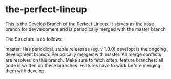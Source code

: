 # the-perfect-lineup

This is the Develop Branch of the Perfect Lineup. It serves as the base branch for devvelopment and is periodically merged with the master branch

The Structure is as follows:

<!-- \\0------------master--------------------------------------------------------------------------
      \----------develop--------------------------------------------------------------------/-----------
        \            \--feature 2--------------/------------/
         \                                    /
          \-----------------feature 1 -------/
 -->

master: Has periodical, stable releasses (eg. v 1.0.0)
develop: is the ongoing development branch. Periodically merged with master. All merge conflicts are resolved on this branch. Make sure to fetch often.
feature branches: all code is written on these branches. Features have to work before merging them with develop.

